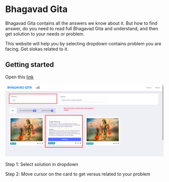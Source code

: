 # Bhagavad Gita

Bhagavad Gita contains all the answers we know about it. But how to find answer, do you need to read full Bhagavad Gita and understand, and then get solution to your needs or problem. 

This website will help you by selecting dropdown contains problem you are facing.  Get slokas related to it.

## Getting started

Open this [link](https://amitpnk.github.io/bhagavad-gita/#/)

![image](./docs/image.png)

Step 1: Select solution in dropdown

Step 2: Move cursor on the card to get versus related to your problem

